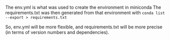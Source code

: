 The env.yml is what was used to create the environment in miniconda
The requirements.txt was then generated from that environment with `conda list --export > requirements.txt`

So, env.yml will be more flexible, and requirements.txt will be more precise (in terms of version numbers and dependencies).